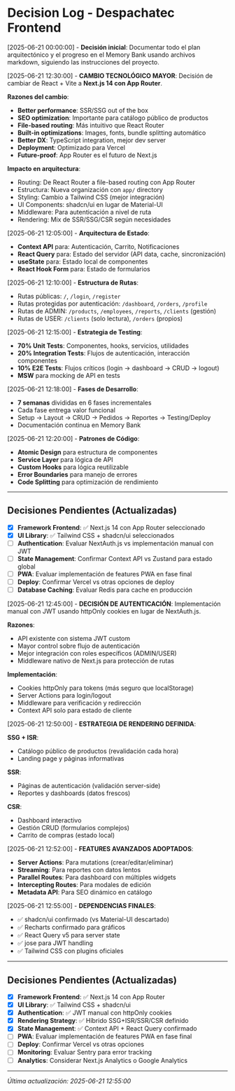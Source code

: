 # Decision Log - Despachatec Frontend

[2025-06-21 00:00:00] - **Decisión inicial**: Documentar todo el plan arquitectónico y el progreso en el Memory Bank usando archivos markdown, siguiendo las instrucciones del proyecto.

[2025-06-21 12:30:00] - **CAMBIO TECNOLÓGICO MAYOR**: Decisión de cambiar de React + Vite a **Next.js 14 con App Router**.

**Razones del cambio**:

- **Better performance**: SSR/SSG out of the box
- **SEO optimization**: Importante para catálogo público de productos
- **File-based routing**: Más intuitivo que React Router
- **Built-in optimizations**: Images, fonts, bundle splitting automático
- **Better DX**: TypeScript integration, mejor dev server
- **Deployment**: Optimizado para Vercel
- **Future-proof**: App Router es el futuro de Next.js

**Impacto en arquitectura**:

- Routing: De React Router a file-based routing con App Router
- Estructura: Nueva organización con `app/` directory
- Styling: Cambio a Tailwind CSS (mejor integración)
- UI Components: shadcn/ui en lugar de Material-UI
- Middleware: Para autenticación a nivel de ruta
- Rendering: Mix de SSR/SSG/CSR según necesidades

[2025-06-21 12:05:00] - **Arquitectura de Estado**:

- **Context API** para: Autenticación, Carrito, Notificaciones
- **React Query** para: Estado del servidor (API data, cache, sincronización)
- **useState** para: Estado local de componentes
- **React Hook Form** para: Estado de formularios

[2025-06-21 12:10:00] - **Estructura de Rutas**:

- Rutas públicas: `/`, `/login`, `/register`
- Rutas protegidas por autenticación: `/dashboard`, `/orders`, `/profile`
- Rutas de ADMIN: `/products`, `/employees`, `/reports`, `/clients` (gestión)
- Rutas de USER: `/clients` (solo lectura), `/orders` (propios)

[2025-06-21 12:15:00] - **Estrategia de Testing**:

- **70% Unit Tests**: Componentes, hooks, servicios, utilidades
- **20% Integration Tests**: Flujos de autenticación, interacción componentes
- **10% E2E Tests**: Flujos críticos (login → dashboard → CRUD → logout)
- **MSW** para mocking de API en tests

[2025-06-21 12:18:00] - **Fases de Desarrollo**:

- **7 semanas** divididas en 6 fases incrementales
- Cada fase entrega valor funcional
- Setup → Layout → CRUD → Pedidos → Reportes → Testing/Deploy
- Documentación continua en Memory Bank

[2025-06-21 12:20:00] - **Patrones de Código**:

- **Atomic Design** para estructura de componentes
- **Service Layer** para lógica de API
- **Custom Hooks** para lógica reutilizable
- **Error Boundaries** para manejo de errores
- **Code Splitting** para optimización de rendimiento

---

## Decisiones Pendientes (Actualizadas)

- [x] **Framework Frontend**: ✅ Next.js 14 con App Router seleccionado
- [x] **UI Library**: ✅ Tailwind CSS + shadcn/ui seleccionados
- [ ] **Authentication**: Evaluar NextAuth.js vs implementación manual con JWT
- [ ] **State Management**: Confirmar Context API vs Zustand para estado global
- [ ] **PWA**: Evaluar implementación de features PWA en fase final
- [ ] **Deploy**: Confirmar Vercel vs otras opciones de deploy
- [ ] **Database Caching**: Evaluar Redis para cache en producción

[2025-06-21 12:45:00] - **DECISIÓN DE AUTENTICACIÓN**: Implementación manual con JWT usando httpOnly cookies en lugar de NextAuth.js.

**Razones**:

- API existente con sistema JWT custom
- Mayor control sobre flujo de autenticación
- Mejor integración con roles específicos (ADMIN/USER)
- Middleware nativo de Next.js para protección de rutas

**Implementación**:

- Cookies httpOnly para tokens (más seguro que localStorage)
- Server Actions para login/logout
- Middleware para verificación y redirección
- Context API solo para estado de cliente

[2025-06-21 12:50:00] - **ESTRATEGIA DE RENDERING DEFINIDA**:

**SSG + ISR**:

- Catálogo público de productos (revalidación cada hora)
- Landing page y páginas informativas

**SSR**:

- Páginas de autenticación (validación server-side)
- Reportes y dashboards (datos frescos)

**CSR**:

- Dashboard interactivo
- Gestión CRUD (formularios complejos)
- Carrito de compras (estado local)

[2025-06-21 12:52:00] - **FEATURES AVANZADOS ADOPTADOS**:

- **Server Actions**: Para mutations (crear/editar/eliminar)
- **Streaming**: Para reportes con datos lentos
- **Parallel Routes**: Para dashboard con múltiples widgets
- **Intercepting Routes**: Para modales de edición
- **Metadata API**: Para SEO dinámico en catálogo

[2025-06-21 12:55:00] - **DEPENDENCIAS FINALES**:

- ✅ shadcn/ui confirmado (vs Material-UI descartado)
- ✅ Recharts confirmado para gráficos
- ✅ React Query v5 para server state
- ✅ jose para JWT handling
- ✅ Tailwind CSS con plugins oficiales

---

## Decisiones Pendientes (Actualizadas)

- [x] **Framework Frontend**: ✅ Next.js 14 con App Router
- [x] **UI Library**: ✅ Tailwind CSS + shadcn/ui
- [x] **Authentication**: ✅ JWT manual con httpOnly cookies
- [x] **Rendering Strategy**: ✅ Híbrido SSG+ISR/SSR/CSR definido
- [x] **State Management**: ✅ Context API + React Query confirmado
- [ ] **PWA**: Evaluar implementación de features PWA en fase final
- [ ] **Deploy**: Confirmar Vercel vs otras opciones
- [ ] **Monitoring**: Evaluar Sentry para error tracking
- [ ] **Analytics**: Considerar Next.js Analytics o Google Analytics

---

_Última actualización: 2025-06-21 12:55:00_
